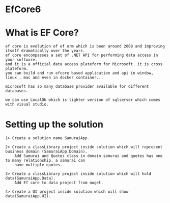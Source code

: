 # EfCore6

# What is EF Core?

	ef core is evolution of ef orm which is been around 2008 and improving itself dramatically over the years.
	ef core encompasses a set of .NET API for performing data access in your software.
	and it is a official data access plateform for Microsoft. it is cross plateform.
	you can build and run efcore based application and api in window, linux , mac and even in docker container...

	microsoft has so many database provider available for different databases.

	we can use LocalDb which is lighter version of sqlserver which comes with visual studio.


# Setting up the solution

	
	1> Create a solution name SamuraiApp.

	2> Create a classLibrary project inside solution which will represent business domain (SamuraiApp.Domain).
		Add Samurai and Quotes class in domain.samurai and quotes has one to many relationship. a samurai can
		have multiple quotes.

	3> Create a classLibrary project inside solution which will hold data(SamuraiApp.Data).
		Add Ef core to data project from nuget.

	4> Create a UI project inside solution which will show data(SamuraiApp.UI).
